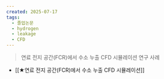 ```yaml
---
created: 2025-07-17
tags:
  - 졸업논문
  - hydrogen
  - leakage
  - CFD
---
```

> 연료 전지 공간(FCR)에서 수소 누출 CFD 시뮬레이션 연구 사례
- [[★연료 전지 공간(FCR)에서 수소 누출 CFD 시뮬레이션]]


